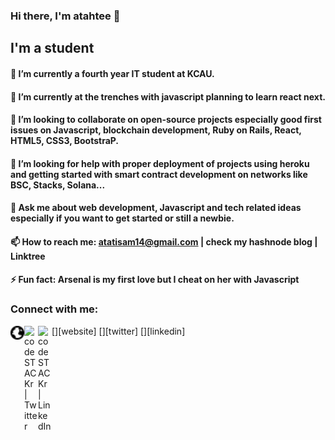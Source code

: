 ### Hi there, I'm atahtee 👋 


## I'm a student

#### 🔭 I’m currently a fourth year IT student at KCAU.
#### 🌱 I’m currently at the trenches with javascript planning to learn react next.
#### 👯 I’m looking to collaborate on open-source projects especially good first issues on Javascript, blockchain development, Ruby on Rails, React, HTML5, CSS3, BootstraP.
#### 🤔 I’m looking for help with proper deployment of projects using heroku and getting started with smart contract development on networks like BSC, Stacks, Solana...
#### 💬 Ask me about web development, Javascript and tech related ideas especially if you want to get started or still a newbie.
#### 📫 How to reach me: atatisam14@gmail.com | check my hashnode blog | Linktree
#### ⚡ Fun fact: Arsenal is my first love but I cheat on her with Javascript

### Connect with me:

[<img align="left" alt="codeSTACKr.com" width="22px" src="https://raw.githubusercontent.com/iconic/open-iconic/master/svg/globe.svg" />][website]
[<img align="left" alt="codeSTACKr | Twitter" width="22px" src="https://cdn.jsdelivr.net/npm/simple-icons@v3/icons/twitter.svg" />][twitter]
[<img align="left" alt="codeSTACKr | LinkedIn" width="22px" src="https://cdn.jsdelivr.net/npm/simple-icons@v3/icons/linkedin.svg" />][linkedin]


<br />

